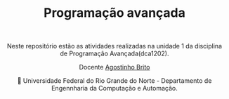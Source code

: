 <h1 align="center">Programação avançada</h1>
</br>
<p align="center">Neste repositório estão as atividades realizadas na unidade 1 da disciplina de Programação Avançada(dca1202).</p>
</hr>
<div align="center">
  <p>Docente <a href="https://github.com/agostinhobritojr" target = "_blank" rel = "external">Agostinho Brito</a>
  <p>	&#x1F3E2; Universidade Federal do Rio Grande do Norte - Departamento de Engennharia da Computação e Automação.</p>
</div>
  
